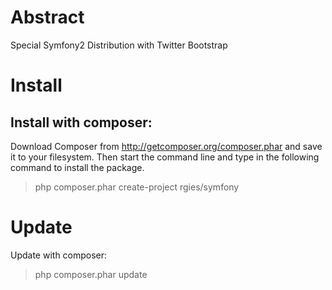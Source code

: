 Abstract
===========

Special Symfony2 Distribution with Twitter Bootstrap

Install
========

Install with composer:
--------------------------
Download Composer from http://getcomposer.org/composer.phar
and save it to your filesystem. Then start the command line
and type in the following command to install the package.

> php composer.phar create-project rgies/symfony


Update
========

Update with composer:
> php composer.phar update